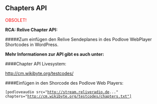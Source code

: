 Chapters API
-------------------------
<span style="color:red;">OBSOLET!</span>


**RCA: Relive Chapter API:**

#####Zum einfügen den Relive Sendeplanes in des Podlove WebPlayer Shortcodes in WordPress.

**Mehr Informationen zur API gibt es auch unter:**

####Chapter API Livesystem: 

<a href="http://cm.wikibyte.org/testcodes/">http://cm.wikibyte.org/testcodes/</a>


####Einfügen in den Shorcode des Podlove Web Players: 


<code>[podloveaudio src="http://stream.reliveradio.de..." 
chapters="http://cm.wikibyte.org/testcodes/chapters.txt"]</code>


<br>


